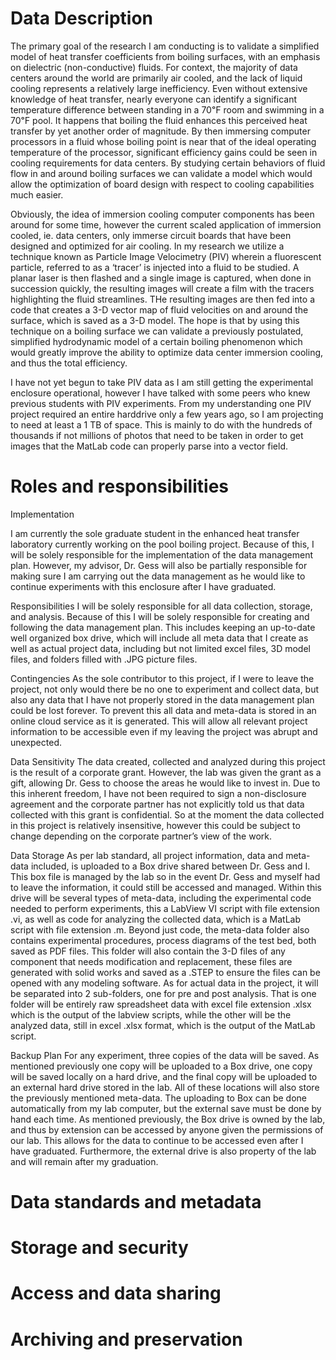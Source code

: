 # Data Description
The primary goal of the research I am conducting is to validate a simplified model of heat transfer coefficients from boiling surfaces, with an emphasis on dielectric (non-conductive) fluids. For context, the majority of data centers around the world are primarily air cooled, and the lack of liquid cooling represents a relatively large inefficiency. Even without extensive knowledge of heat transfer, nearly everyone can identify a significant temperature difference between standing in a 70℉ room and swimming in a 70℉ pool. It happens that boiling the fluid enhances this perceived heat transfer by yet another order of magnitude. By then immersing computer processors in a fluid whose boiling point is near that of the ideal operating temperature of the processor, significant efficiency gains could be seen in cooling requirements for data centers. By studying certain behaviors of fluid flow in and around boiling surfaces we can validate a model which would allow the optimization of board design with respect to cooling capabilities much easier.  

 Obviously, the idea of immersion cooling computer components has been around for some time, however the current scaled application of immersion cooled, ie. data centers, only immerse circuit boards that have been designed and optimized for air cooling. In my research we utilize a technique known as Particle Image Velocimetry (PIV) wherein a fluorescent particle, referred to as a ‘tracer’ is injected into a fluid to be studied. A planar laser is then flashed and a single image is captured, when done in succession quickly, the resulting images will create a film with the tracers highlighting the fluid streamlines. THe resulting images are then fed into a code that creates a 3-D vector map of fluid velocities on and around the surface, which is saved as a 3-D model. The hope is that by using this technique on a boiling surface we can validate a previously postulated, simplified hydrodynamic model of a certain boiling phenomenon which would greatly improve the ability to optimize data center immersion cooling, and thus the total efficiency. 

I have not yet begun to take PIV data as I am still getting the experimental enclosure operational, however I have talked with some peers who knew previous students with PIV experiments. From my understanding one PIV project required an entire harddrive only a few years ago, so I am projecting to need at least a 1 TB of space. This is mainly to do with the hundreds of thousands if not millions of photos that need to be taken in order to get images that the MatLab code can properly parse into a vector field. 


# Roles and responsibilities

Implementation

I am currently the sole graduate student in the enhanced heat transfer laboratory currently working on the pool boiling project. Because of this, I will be solely responsible for the implementation of the data management plan. However, my advisor, Dr. Gess will also be partially responsible for making sure I am carrying out the data management as he would like to continue experiments with this enclosure after I have graduated. 

Responsibilities
I will be solely responsible for all data collection, storage, and analysis. Because of this I will be solely responsible for creating and following the data management plan. This includes keeping an up-to-date well organized box drive, which will include all meta data that I create as well as actual project data, including but not limited excel files, 3D model files, and folders filled with .JPG picture files. 

Contingencies
As the sole contributor to this project, if I were to leave the project, not only would there be no one to experiment and collect data, but also any data that I have not properly stored in the data management plan could be lost forever. To prevent this all data and meta-data is stored in an online cloud service as it is generated. This will allow all relevant project information to be accessible even if my leaving the project was abrupt and unexpected. 


Data Sensitivity
The data created, collected and analyzed during this project is the result of a corporate grant. However, the lab was given the grant as a gift, allowing Dr. Gess to choose the areas he would like to invest in. Due to this inherent freedom, I have not been required to sign a non-disclosure agreement and the corporate partner has not explicitly told us that data collected with this grant is confidential. So at the moment the data collected in this project is relatively insensitive, however this could be subject to change depending on the corporate partner’s view of the work. 

Data Storage
As per lab standard, all project information, data and meta-data included, is uploaded to a Box drive shared between Dr. Gess and I. This box file is managed by the lab so in the event Dr. Gess and myself had to leave the information, it could still be accessed and managed. Within this drive will be several types of meta-data, including the experimental code needed to perform experiments, this a LabView VI script with file extension .vi, as well as code for analyzing the collected data, which is a MatLab script with file extension .m. Beyond just code, the meta-data folder also contains experimental procedures, process diagrams of the test bed, both saved as PDF files. This folder will also contain the 3-D files of any component that needs modification and replacement, these files are generated with solid works and saved as a .STEP to ensure the files can be opened with any modeling software. As for actual data in the project, it will be separated into 2 sub-folders, one for pre and post analysis. That is one folder will be entirely raw spreadsheet data with excel file extension .xlsx which is the output of the labview scripts, while the other will be the analyzed data, still in excel .xlsx format, which is the output of the MatLab script. 

Backup Plan
For any experiment, three copies of the data will be saved. As mentioned previously one copy will be uploaded to a Box drive, one copy will be saved locally on a hard drive, and the final copy will be uploaded to an external hard drive stored in the lab. All of these locations will also store the previously mentioned meta-data. The uploading to Box can be done automatically from my lab computer, but the external save must be done by hand each time. As mentioned previously, the Box drive is owned by the lab, and thus by extension can be accessed by anyone given the permissions of our lab. This allows for the data to continue to be accessed even after I have graduated. Furthermore, the external drive is also property of the lab and will remain after my graduation. 

# Data standards and metadata
# Storage and security
# Access and data sharing
# Archiving and preservation
